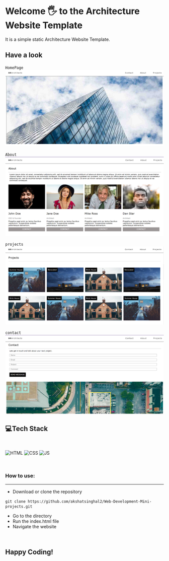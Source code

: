 # Welcome 🖐 to the Architecture Website Template
It is a simple static Architecture Website Template.

## Have a look 
`HomePage`
![HomePage](images/homepage.png)

`About`
![HomePage](images/about.png)

`projects`
![HomePage](images/projects.png)

`contact`
![HomePage](images/contact.png)

## 💻Tech Stack
<br>

![HTML](https://img.shields.io/badge/html5%20-%23E34F26.svg?&style=for-the-badge&logo=html5&logoColor=white)
![CSS](https://img.shields.io/badge/css3%20-%231572B6.svg?&style=for-the-badge&logo=css3&logoColor=white)
![JS](https://img.shields.io/badge/javascript%20-%23323330.svg?&style=for-the-badge&logo=javascript&logoColor=%23F7DF1E)

<br>

### How to use:

---

- Download or clone the repository

```
git clone https://github.com/akshatsinghal2/Web-Development-Mini-projects.git
```

- Go to the directory
- Run the index.html file
- Navigate the website

<br>

## Happy Coding!
